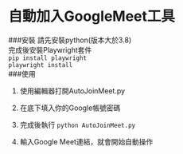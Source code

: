 # 自動加入GoogleMeet工具 
###安裝
請先安裝python(版本大於3.8)<br>
完成後安裝Playwright套件<br>
`pip install playwright`<br>
`playwright install`<br>
###使用
1. 使用編輯器打開AutoJoinMeet.py

2. 在底下填入你的Google帳號密碼

3. 完成後執行 `python AutoJoinMeet.py`

4. 輸入Google Meet連結，就會開始自動操作